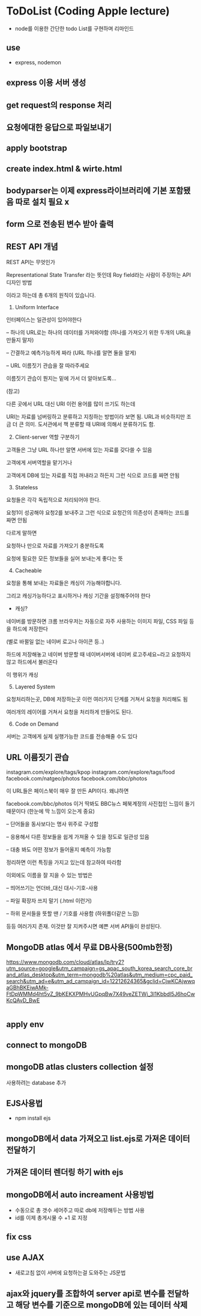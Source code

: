 # ToDoList (Coding Apple lecture)

- node를 이용한 간단한 todo List를 구현하며 리마인드

## use

- express, nodemon

## express 이용 서버 생성

## get request의 response 처리

## 요청에대한 응답으로 파일보내기

## apply bootstrap

## create index.html & wirte.html

## bodyparser는 이제 express라이브러리에 기본 포함됐음 따로 설치 필요 x

## form 으로 전송된 변수 받아 출력

## REST API 개념

REST API는 무엇인가

Representational State Transfer 라는 뜻인데 Roy field라는 사람이 주장하는 API 디자인 방법

이라고 하는데 총 6개의 원칙이 있습니다.

1. Uniform Interface

인터페이스는 일관성이 있어야한다

– 하나의 URL로는 하나의 데이터를 가져와야함 (하나를 가져오기 위한 두개의 URL을 만들지 말자)

– 간결하고 예측가능하게 짜라 (URL 하나를 알면 둘을 알게)

– URL 이름짓기 관습을 잘 따라주세요

이름짓기 관습이 뭔지는 밑에 가서 더 알아보도록...

(참고)

다른 곳에서 URL 대신 URI 이런 용어를 많이 쓰기도 하는데

URI는 자료를 넘버링하고 분류하고 지칭하는 방법이라 보면 됨.
URL과 비슷하지만 조금 더 큰 의미.
도서관에서 책 분류할 때 URI에 의해서 분류하기도 함.

2. Client-server 역할 구분하기

고객들은 그냥 URL 하나만 알면 서버에 있는 자료를 갖다쓸 수 있음

고객에게 서버역할을 맡기거나

고객에게 DB에 있는 자료를 직접 꺼내라고 하든지 그런 식으로 코드를 짜면 안됨

3. Stateless

요청들은 각각 독립적으로 처리되어야 한다.

요청1이 성공해야 요청2를 보내주고 그런 식으로 요청간의 의존성이 존재하는 코드를 짜면 안됨

다르게 말하면

요청하나 만으로 자료를 가져오기 충분하도록

요청에 필요한 모든 정보들을 실어 보내는게 좋다는 뜻

4. Cacheable

요청을 통해 보내는 자료들은 캐싱이 가능해야합니다.

그리고 캐싱가능하다고 표시하거나 캐싱 기간을 설정해주어야 한다

- 캐싱?

네이버를 방문하면 크롬 브라우저는 자동으로 자주 사용하는 이미지 파일, CSS 파일 등을 하드에 저장한다

(별로 바뀔일 없는 네이버 로고나 아이콘 등..)

하드에 저장해놓고 네이버 방문할 때 네이버서버에 네이버 로고주세요~라고 요청하지 않고 하드에서 불러온다

이 행위가 캐싱

5. Layered System

요청처리하는곳, DB에 저장하는곳 이런 여러가지 단계를 거쳐서 요청을 처리해도 됨

여러개의 레이어를 거쳐서 요청을 처리하게 만들어도 된다.

6. Code on Demand

서버는 고객에게 실제 실행가능한 코드를 전송해줄 수도 있다

## URL 이름짓기 관습

instagram.com/explore/tags/kpop
instagram.com/explore/tags/food
facebook.com/natgeo/photos
facebook.com/bbc/photos

이 URL들은 페이스북이 매우 잘 만든 API이다. 왜냐하면

facebook.com/bbc/photos 이거 딱봐도 BBC뉴스 페북계정의 사진첩인 느낌이 들기때문이다 (한눈에 딱 느낌이 오는게 중요)

– 단어들을 동사보다는 명사 위주로 구성함

– 응용해서 다른 정보들을 쉽게 가져올 수 있을 정도로 일관성 있음

– 대충 봐도 어떤 정보가 들어올지 예측이 가능함

정리하면 이런 특징을 가지고 있는데 참고하여 따라함

이외에도 이름을 잘 지을 수 있는 방법은

– 띄어쓰기는 언더바\_대신 대시-기호-사용

– 파일 확장자 쓰지 말기 (.html 이런거)

– 하위 문서들을 뜻할 땐 / 기호를 사용함 (하위폴더같은 느낌)

등등 여러가지 존재. 이것만 잘 지켜주시면 예쁜 서버 API들이 완성된다.

## MongoDB atlas 에서 무료 DB사용(500mb한정)

https://www.mongodb.com/cloud/atlas/lp/try2?utm_source=google&utm_campaign=gs_apac_south_korea_search_core_brand_atlas_desktop&utm_term=mongodb%20atlas&utm_medium=cpc_paid_search&utm_ad=e&utm_ad_campaign_id=12212624365&gclid=CjwKCAjwwqaGBhBKEiwAMk-FtDpWMMd4ht5vZ_9bKEKXPMHvUGpqBw7X49veZETWj_3l1Kbbdl5J6hoCwKcQAvD_BwE

```

```

## apply env

## connect to mongoDB

## mongoDB atlas clusters collection 설정

사용하려는 database 추가

## EJS사용법

- npm install ejs

## mongoDB에서 data 가져오고 list.ejs로 가져온 데이터 전달하기

## 가져온 데이터 렌더링 하기 with ejs

## mongoDB에서 auto increament 사용방법

- 수동으로 총 갯수 세어주고 따로 db에 저장해두는 방법 사용
- id를 이제 총게시물 수 +1 로 지정

## fix css

## use AJAX

- 새로고침 없이 서버에 요청하는걸 도와주는 JS문법

## ajax와 jquery를 조합하여 server api로 변수를 전달하고 해당 변수를 기준으로 mongoDB에 있는 데이터 삭제
